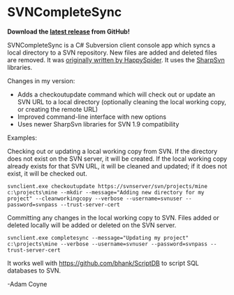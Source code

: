 SVNCompleteSync
===============

**Download the [latest release][1] from GitHub!**

SVNCompleteSync is a C# Subversion client console app which syncs a local directory to a SVN repository. New files are added and deleted files are removed. It was [originally written by HappySpider][2]. It uses the [SharpSvn][3] libraries.

Changes in my version:

* Adds a checkoutupdate command which will check out or update an SVN URL to a local directory (optionally cleaning the local working copy, or creating the remote URL)
* Improved command-line interface with new options
* Uses newer SharpSvn libraries for SVN 1.9 compatibility


Examples:

Checking out or updating a local working copy from SVN. If the directory does not exist on the SVN server, it will be created. If the local working copy already exists for that SVN URL, it will be cleaned and updated; if it does not exist, it will be checked out.

    svnclient.exe checkoutupdate https://svnserver/svn/projects/mine c:\projects\mine --mkdir --message="Adding new directory for my project" --cleanworkingcopy --verbose --username=svnuser --password=svnpass --trust-server-cert

Committing any changes in the local working copy to SVN. Files added or deleted locally will be added or deleted on the SVN server.

    svnclient.exe completesync --message="Updating my project" c:\projects\mine --verbose --username=svnuser --password=svnpass --trust-server-cert

It works well with https://github.com/bhank/ScriptDB to script SQL databases to SVN.

-Adam Coyne

[1]: https://github.com/bhank/SVNCompleteSync/releases
[2]: http://svncompletesync.codeplex.com/
[3]: http://sharpsvn.open.collab.net/